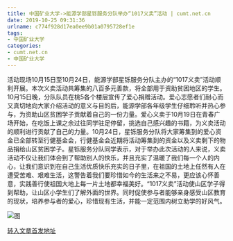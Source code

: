 ```yaml
---
title: 中国矿业大学->能源学部星铄服务分队举办“1017义卖”活动 | cumt.net.cn
date: 2019-10-25 09:31:36
urlname: c774f928d17ea0ee9b01a0795728ef1e
tags: 
- 中国矿业大学
categories:
- cumt.net.cn
- 中国矿业大学
---
```

活动现场10月15日至10月24日，能源学部星铄服务分队主办的“1017义卖”活动顺利开展。本次义卖活动共筹集的八百多元善款，将全部用于资助贫困地区的学生。10月15日晚，分队队员在桃5各个楼层宣传了爱心捐赠活动。爱心志愿者们耐心而又真切地向大家介绍活动的意义与目的后，能源学部各年级学生仔细聆听并热心参与，为资助山区贫困学子贡献着自己的一份力量。爱心义卖于10月19日在青春广场开始，在吃饭上课之余过往同学驻足停留，挑选自己感兴趣的书籍，为义卖活动的顺利进行贡献了自己的力量。10月24日，星铄服务分队将大家筹集到的爱心资金已全部转至行健基金会，行健基金会近期将活动筹集到的资金以及义卖剩下的物品捐给山区贫困学子。星铄服务分队同学表示，对于举办此次活动的人来说，义卖活动不仅让我们体会到了帮助别人的快乐，并且充实了温暖了我们每一个人的内心，让我们意识到在自己生活优质快乐充实的日子里，在祖国的土地上任然有人在遭受苦难、艰难生活，这警告着我们要珍惜如今的生活来之不易，更应该心怀善意，实践善行使祖国大地上每一片土地都幸福美好。“1017义卖”活动使山区学子得到帮助，让山区小学生们了解外面的世界。同时促使参与者能够亲身感受山区教育的现状，培养参与者的爱心，珍惜现有生活，并能一定范围内树立助学的好风气。

![图](http://xwzx.cumt.edu.cn/_upload/article/images/51/d6/78f3b486434c85f8a237b9835602/d22ddf9a-ed43-4872-9acc-fdb1408b2461.png)

[转入文章首发地址](http://xwzx.cumt.edu.cn/57/55/c523a546645/page.htm)
